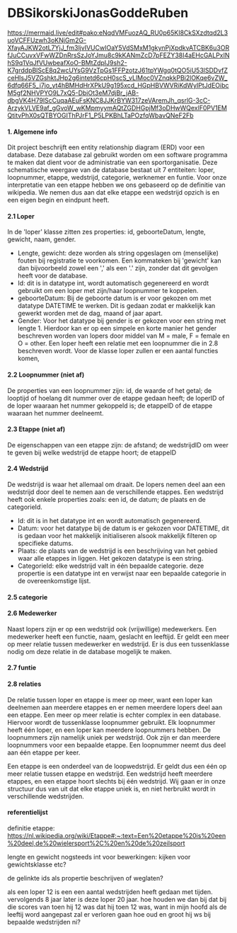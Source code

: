# DBSikorskiJonasGoddeRuben
https://mermaid.live/edit#pako:eNqdVMFuozAQ_RU0p65KI8CkSXzdtqd2L3uoVCFFUzwh3oKNjGm2G-XfayAJKW2otL7YjJ_fm3ljvIVUCwIOaY5VdSMxM1gkynPjXpdkvATCBK6u3ORfJuCCuvxVFwWZDnRrsSzJoYJmu8c9kKANmZcD7pFEZY38I4aEHcGALPxINhS9q1VqJfVUwbeafXoO-BMtZdpIJ9sh2-K7grddpBlScE8q2wcUYsG9VzTpGs1FFPzotzJ61tpYWgq0tQO5iU53lSDDvfZceHIsJ5VZGshktJHp2g6intetd6cpH0scS_vLlMoc0VZnqkkPBi2lOKqe6vZW_6dfq66F5_j7jo_yt4hBMHdHrXPkU9g195xcd_HGpHBVWVRiKdWyIPtJdEOibcM5gf2NHVPYO9L7xQ5-DbiOt3eM7djBr_jAB-dbgVK4H79lScCuqaAEuFsKNC8JJKrBYW317zeVAremJh_qsrlG-3cC-ArzykVLVE9af_gGvoW_wKMpmyymAQtZGDHGpjMf3oDHwWQexlF0PV1EMQtitvPhX0sQTBYOGIThPJrF1_P5LPKBhLTaPOzfqWbavQNeF2Fb

#### 1. Algemene info
Dit project beschrijft een entity relationship diagram (ERD) voor een database. Deze database zal gebruikt worden om een software programma te maken dat dient voor de administratie van een sportorganisatie. Deze schematische weergave van de database bestaat uit 7 entiteiten: loper, loopnummer, etappe, wedstrijd, categorie, werknemer en funtie. Voor onze interpretatie van een etappe hebben we ons gebaseerd op de definitie van wikipedia. We nemen dus aan dat elke etappe een wedstrijd opzich is en een eigen begin en eindpunt heeft.  

#### 2.1 Loper
In de 'loper' klasse zitten zes properties: id, geboorteDatum, lengte, gewicht, naam, gender.
- Lengte, gewicht: deze worden als string opgeslagen om (menselijke) fouten bij registratie te voorkomen. Een kommateken bij 'gewicht' kan dan bijvoorbeeld zowel een ',' als een '.' zijn, zonder dat dit gevolgen heeft voor de database.
- Id: dit is in datatype int, wordt automatisch gegenereerd en wordt gebruikt om een loper met zijn/haar loopnummer te koppelen.
- geboorteDatum: Bij de geboorte datum is er voor gekozen om met datatype DATETIME te werken. Dit is gedaan zodat er makkelijk kan gewerkt worden met de dag, maand of jaar apart.
- Gender: Voor het datatype bij gender is er gekozen voor een string met lengte 1. Hierdoor kan er op een simpele en korte manier het gender beschreven worden van lopers door middel van M = male, F = female en O = other.
Een loper heeft een relatie met een loopnummer die in 2.8 beschreven wordt.
Voor de klasse loper zullen er een aantal functies komen, 

#### 2.2 Loopnummer (niet af)
De properties van een loopnummer zijn: id, de waarde of het getal; de looptijd of hoelang dit nummer over de etappe gedaan heeft;
de loperID of de loper waaraan het nummer gekoppeld is; de etappeID of de etappe waaraan het nummer deelneemt.

#### 2.3 Etappe (niet af)
De eigenschappen van een etappe zijn: de afstand; de wedstrijdID om weer te geven bij welke wedstrijd de etappe hoort; de etappeID

#### 2.4 Wedstrijd
De wedstrijd is waar het allemaal om draait. De lopers nemen deel aan een wedstrijd door deel te nemen aan de verschillende etappes.
Een wedstrijd heeft ook enkele properties zoals: een id, de datum; de plaats en de categorieId.
- Id: dit is in het datatype int en wordt automatisch gegenereerd.
- Datum: voor het datatype bij de datum is er gekozen voor DATETIME, dit is gedaan voor het makkelijk initialiseren alsook makkelijk filteren op specifieke datums.
- Plaats: de plaats van de wedstrijd is een beschrijving van het gebied waar alle etappes in liggen. Het gekozen datatype is een string.  
- CategorieId: elke wedstrijd valt in één bepaalde categorie. deze propertie is een datatype int en verwijst naar een bepaalde categorie in de overeenkomstige lijst. 

#### 2.5 categorie



#### 2.6 Medewerker
Naast lopers zijn er op een wedstrijd ook (vrijwillige) medewerkers. Een medewerker heeft een functie, naam, geslacht en leeftijd.
Er geldt een meer op meer relatie tussen medewerker en wedstrijd. Er is dus een tussenklasse nodig om deze relatie in de database
mogelijk te maken.

#### 2.7 funtie

#### 2.8 relaties
De relatie tussen loper en etappe is meer op meer, want een loper kan deelnemen aan meerdere etappes en er nemen meerdere lopers deel aan een etappe.
Een meer op meer relatie is echter complex in een database. Hiervoor wordt de tussenklasse loopnummer gebruikt.
Elk loopnummer heeft één loper, en een loper kan meerdere loopnummers hebben. De loopnummers zijn namelijk uniek per wedstrijd.
Ook zijn er dan meerdere loopnummers voor een bepaalde etappe. Een loopnummer neemt dus deel aan één etappe per keer.

Een etappe is een onderdeel van de loopwedstrijd. Er geldt dus een één op meer relatie tussen etappe en wedstrijd.
Een wedstrijd heeft meerdere etappes, en een etappe hoort slechts bij één wedstrijd.
Wij gaan er in onze structuur dus van uit dat elke etappe uniek is, en niet herbruikt wordt in verschillende wedstrijden.

#### referentielijst
definitie etappe: https://nl.wikipedia.org/wiki/Etappe#:~:text=Een%20etappe%20is%20een%20deel,de%20wielersport%2C%20en%20de%20zeilsport



lengte en gewicht nogsteeds int voor bewerkingen: kijken voor gewichtsklasse etc?

de gelinkte ids als propertie beschrijven of weglaten?

als een loper 12 is een een aantal wedstrijden heeft gedaan met tijden. vervolgends 8 jaar later is deze loper 20 jaar. hoe houden we dan bij dat bij die scores van toen hij 12 was dat hij toen 12 was, want in mijn hoofd als de leeftij word aangepast zal er verloren gaan hoe oud en groot hij ws bij bepaalde wedstrijden ni?
